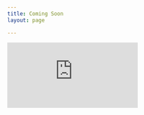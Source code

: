 ```yaml
---
title: Coming Soon
layout: page

---
```


![2019-11-05-903728.html](https://jemrichards.github.io/jemrichardsbooks_com/assets/2019-11-05-903728.html)
